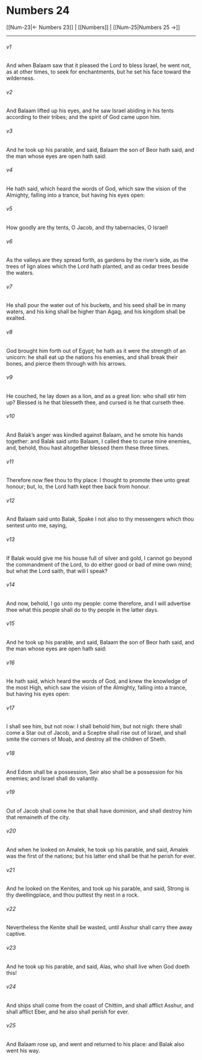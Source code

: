 # Numbers 24

[[Num-23|← Numbers 23]] | [[Numbers]] | [[Num-25|Numbers 25 →]]
***

###### v1
And when Balaam saw that it pleased the Lord to bless Israel, he went not, as at other times, to seek for enchantments, but he set his face toward the wilderness.
###### v2
And Balaam lifted up his eyes, and he saw Israel abiding in his tents according to their tribes; and the spirit of God came upon him.
###### v3
And he took up his parable, and said, Balaam the son of Beor hath said, and the man whose eyes are open hath said:
###### v4
He hath said, which heard the words of God, which saw the vision of the Almighty, falling into a trance, but having his eyes open:
###### v5
How goodly are thy tents, O Jacob, and thy tabernacles, O Israel!
###### v6
As the valleys are they spread forth, as gardens by the river’s side, as the trees of lign aloes which the Lord hath planted, and as cedar trees beside the waters.
###### v7
He shall pour the water out of his buckets, and his seed shall be in many waters, and his king shall be higher than Agag, and his kingdom shall be exalted.
###### v8
God brought him forth out of Egypt; he hath as it were the strength of an unicorn: he shall eat up the nations his enemies, and shall break their bones, and pierce them through with his arrows.
###### v9
He couched, he lay down as a lion, and as a great lion: who shall stir him up? Blessed is he that blesseth thee, and cursed is he that curseth thee.
###### v10
And Balak’s anger was kindled against Balaam, and he smote his hands together: and Balak said unto Balaam, I called thee to curse mine enemies, and, behold, thou hast altogether blessed them these three times.
###### v11
Therefore now flee thou to thy place: I thought to promote thee unto great honour; but, lo, the Lord hath kept thee back from honour.
###### v12
And Balaam said unto Balak, Spake I not also to thy messengers which thou sentest unto me, saying,
###### v13
If Balak would give me his house full of silver and gold, I cannot go beyond the commandment of the Lord, to do either good or bad of mine own mind; but what the Lord saith, that will I speak?
###### v14
And now, behold, I go unto my people: come therefore, and I will advertise thee what this people shall do to thy people in the latter days.
###### v15
And he took up his parable, and said, Balaam the son of Beor hath said, and the man whose eyes are open hath said:
###### v16
He hath said, which heard the words of God, and knew the knowledge of the most High, which saw the vision of the Almighty, falling into a trance, but having his eyes open:
###### v17
I shall see him, but not now: I shall behold him, but not nigh: there shall come a Star out of Jacob, and a Sceptre shall rise out of Israel, and shall smite the corners of Moab, and destroy all the children of Sheth.
###### v18
And Edom shall be a possession, Seir also shall be a possession for his enemies; and Israel shall do valiantly.
###### v19
Out of Jacob shall come he that shall have dominion, and shall destroy him that remaineth of the city.
###### v20
And when he looked on Amalek, he took up his parable, and said, Amalek was the first of the nations; but his latter end shall be that he perish for ever.
###### v21
And he looked on the Kenites, and took up his parable, and said, Strong is thy dwellingplace, and thou puttest thy nest in a rock.
###### v22
Nevertheless the Kenite shall be wasted, until Asshur shall carry thee away captive.
###### v23
And he took up his parable, and said, Alas, who shall live when God doeth this!
###### v24
And ships shall come from the coast of Chittim, and shall afflict Asshur, and shall afflict Eber, and he also shall perish for ever.
###### v25
And Balaam rose up, and went and returned to his place: and Balak also went his way. 
